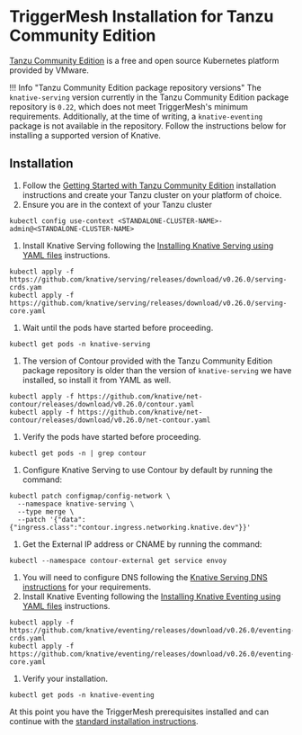 # TriggerMesh Installation for Tanzu Community Edition

[Tanzu Community Edition](https://tanzucommunityedition.io/) is a free and open source Kubernetes platform provided by VMware.

!!! Info "Tanzu Community Edition package repository versions"
       The `knative-serving` version currently in the Tanzu Community Edition package repository is `0.22`, which does not meet TriggerMesh's minimum requirements. Additionally, at the time of writing, a `knative-eventing` package is not available in the repository. Follow the instructions below for installing a supported version of Knative.

## Installation

1. Follow the [Getting Started with Tanzu Community Edition](https://tanzucommunityedition.io/docs/latest/getting-started-standalone/) installation instructions and create your Tanzu cluster on your platform of choice.
1. Ensure you are in the context of your Tanzu cluster
```
kubectl config use-context <STANDALONE-CLUSTER-NAME>-admin@<STANDALONE-CLUSTER-NAME>
```
1. Install Knative Serving following the [Installing Knative Serving using YAML files](https://knative.dev/docs/admin/install/serving/install-serving-with-yaml/) instructions.
```
kubectl apply -f https://github.com/knative/serving/releases/download/v0.26.0/serving-crds.yam
kubectl apply -f https://github.com/knative/serving/releases/download/v0.26.0/serving-core.yaml
```
1. Wait until the pods have started before proceeding.
```
kubectl get pods -n knative-serving
```
1. The version of Contour provided with the Tanzu Community Edition package repository is older than the version of `knative-serving` we have installed, so install it from YAML as well.
```
kubectl apply -f https://github.com/knative/net-contour/releases/download/v0.26.0/contour.yaml
kubectl apply -f https://github.com/knative/net-contour/releases/download/v0.26.0/net-contour.yaml
```
1. Verify the pods have started before proceeding.
```
kubectl get pods -n | grep contour
```
1. Configure Knative Serving to use Contour by default by running the command:
```
kubectl patch configmap/config-network \
  --namespace knative-serving \
  --type merge \
  --patch '{"data":{"ingress.class":"contour.ingress.networking.knative.dev"}}'
```
1. Get the External IP address or CNAME by running the command:
```
kubectl --namespace contour-external get service envoy
```
1. You will need to configure DNS following the [Knative Serving DNS instructions](https://knative.dev/docs/admin/install/serving/install-serving-with-yaml/#configure-dns) for your requirements.
1. Install Knative Eventing following the [Installing Knative Eventing using YAML files](https://knative.dev/docs/admin/install/eventing/install-eventing-with-yaml/) instructions.
```
kubectl apply -f https://github.com/knative/eventing/releases/download/v0.26.0/eventing-crds.yaml
kubectl apply -f https://github.com/knative/eventing/releases/download/v0.26.0/eventing-core.yaml
```
1. Verify your installation.
```
kubectl get pods -n knative-eventing
```

At this point you have the TriggerMesh prerequisites installed and can continue with the [standard installation instructions](/guides/installation/#install-the-crds).
